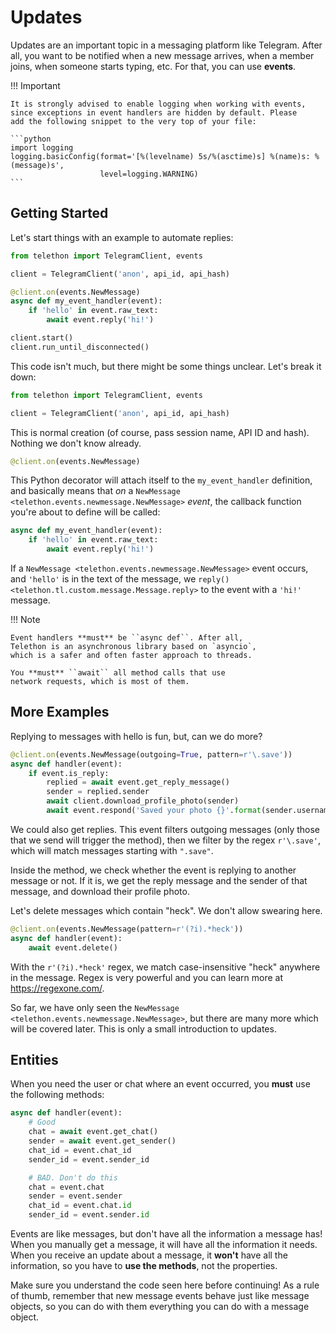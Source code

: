 # Updates

Updates are an important topic in a messaging platform like Telegram.
After all, you want to be notified when a new message arrives, when
a member joins, when someone starts typing, etc.
For that, you can use **events**.

!!! Important

    It is strongly advised to enable logging when working with events,
    since exceptions in event handlers are hidden by default. Please
    add the following snippet to the very top of your file:

    ```python
    import logging
    logging.basicConfig(format='[%(levelname) 5s/%(asctime)s] %(name)s: %(message)s',
                        level=logging.WARNING)
    ```

## Getting Started

Let's start things with an example to automate replies:

```python
from telethon import TelegramClient, events

client = TelegramClient('anon', api_id, api_hash)

@client.on(events.NewMessage)
async def my_event_handler(event):
    if 'hello' in event.raw_text:
        await event.reply('hi!')

client.start()
client.run_until_disconnected()
```

This code isn't much, but there might be some things unclear.
Let's break it down:

```python
from telethon import TelegramClient, events

client = TelegramClient('anon', api_id, api_hash)
```

This is normal creation (of course, pass session name, API ID and hash).
Nothing we don't know already.

```python
@client.on(events.NewMessage)
```

This Python decorator will attach itself to the ``my_event_handler``
definition, and basically means that *on* a `NewMessage
<telethon.events.newmessage.NewMessage>` *event*,
the callback function you're about to define will be called:

```python
async def my_event_handler(event):
    if 'hello' in event.raw_text:
        await event.reply('hi!')
```

If a `NewMessage
<telethon.events.newmessage.NewMessage>` event occurs,
and ``'hello'`` is in the text of the message, we `reply()
<telethon.tl.custom.message.Message.reply>` to the event
with a ``'hi!'`` message.

!!! Note

    Event handlers **must** be ``async def``. After all,
    Telethon is an asynchronous library based on `asyncio`,
    which is a safer and often faster approach to threads.

    You **must** ``await`` all method calls that use
    network requests, which is most of them.


## More Examples

Replying to messages with hello is fun, but, can we do more?

```python
@client.on(events.NewMessage(outgoing=True, pattern=r'\.save'))
async def handler(event):
    if event.is_reply:
        replied = await event.get_reply_message()
        sender = replied.sender
        await client.download_profile_photo(sender)
        await event.respond('Saved your photo {}'.format(sender.username))
```

We could also get replies. This event filters outgoing messages
(only those that we send will trigger the method), then we filter
by the regex ``r'\.save'``, which will match messages starting
with ``".save"``.

Inside the method, we check whether the event is replying to another message
or not. If it is, we get the reply message and the sender of that message,
and download their profile photo.

Let's delete messages which contain "heck". We don't allow swearing here.

```python
@client.on(events.NewMessage(pattern=r'(?i).*heck'))
async def handler(event):
    await event.delete()
```

With the ``r'(?i).*heck'`` regex, we match case-insensitive
"heck" anywhere in the message. Regex is very powerful and you
can learn more at https://regexone.com/.

So far, we have only seen the `NewMessage
<telethon.events.newmessage.NewMessage>`, but there are many more
which will be covered later. This is only a small introduction to updates.

## Entities

When you need the user or chat where an event occurred, you **must** use
the following methods:

```python
async def handler(event):
    # Good
    chat = await event.get_chat()
    sender = await event.get_sender()
    chat_id = event.chat_id
    sender_id = event.sender_id

    # BAD. Don't do this
    chat = event.chat
    sender = event.sender
    chat_id = event.chat.id
    sender_id = event.sender.id
```

Events are like messages, but don't have all the information a message has!
When you manually get a message, it will have all the information it needs.
When you receive an update about a message, it **won't** have all the
information, so you have to **use the methods**, not the properties.

Make sure you understand the code seen here before continuing!
As a rule of thumb, remember that new message events behave just
like message objects, so you can do with them everything you can
do with a message object.
